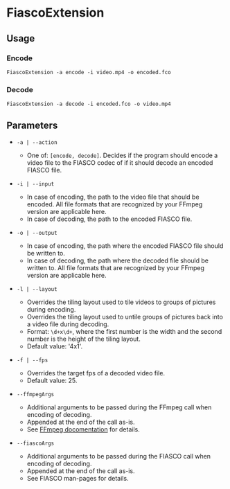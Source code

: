# FiascoExtension

## Usage

### Encode

```shell
FiascoExtension -a encode -i video.mp4 -o encoded.fco
```

### Decode

```shell
FiascoExtension -a decode -i encoded.fco -o video.mp4
```

## Parameters

- `-a | --action`
    - One of: `[encode, decode]`. Decides if the program should encode a video file to the FIASCO codec of if it should
      decode an encoded FIASCO file.

- `-i | --input`
    - In case of encoding, the path to the video file that should be encoded. All file formats that are recognized by
      your FFmpeg version are applicable here.
    - In case of decoding, the path to the encoded FIASCO file.

- `-o | --output`
    - In case of encoding, the path where the encoded FIASCO file should be written to.
    - In case of decoding, the path where the decoded file should be written to. All file formats that are recognized by
      your FFmpeg version are applicable here.
      
- `-l | --layout`
    - Overrides the tiling layout used to tile videos to groups of pictures during encoding.
    - Overrides the tiling layout used to untile groups of pictures back into a video file during decoding.
    - Format: `\d+x\d+`, where the first number is the width and the second number is the height of the tiling layout.
    - Default value: '4x1'.

- `-f | --fps`
    - Overrides the target fps of a decoded video file.
    - Default value: 25.

- `--ffmpegArgs`
    - Additional arguments to be passed during the FFmpeg call when encoding of decoding.
    - Appended at the end of the call as-is.
    - See [FFmpeg docomentation](https://ffmpeg.org/ffmpeg.html) for details.

- `--fiascoArgs`
    - Additional arguments to be passed during the FIASCO call when encoding of decoding.
    - Appended at the end of the call as-is.
    - See FIASCO man-pages for details.